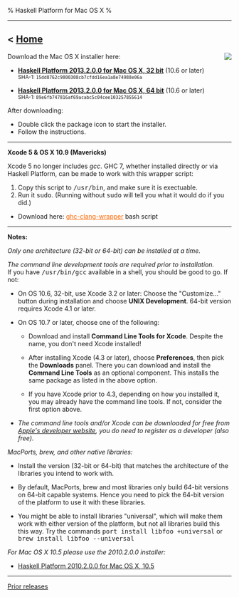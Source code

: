 % Haskell Platform for Mac OS X
%

-------------------------------
< [Home]
-------------------------------

[Home]: index.html

<img style="float:right;" src="images/OS_X-Logo.png" />
Download the Mac OS X installer here:

* **<a href="download/2013.2.0.0/Haskell%20Platform%202013.2.0.0%2032bit.pkg" onClick="javascript: pageTracker._trackPageview('/downloads/mac'); ">Haskell Platform 2013.2.0.0 for Mac OS X, 32 bit</a>** (10.6 or later)  \
<small>SHA-1: `15dd8762c9800308cb7cfdd16ea1a8e74988e06a`</small>

* **<a href="download/2013.2.0.0/Haskell%20Platform%202013.2.0.0%2064bit.pkg" onClick="javascript: pageTracker._trackPageview('/downloads/mac'); "> Haskell Platform 2013.2.0.0 for Mac OS X, 64 bit</a>** (10.6 or later)  \
<small>SHA-1: `89e6fb747816af69acabc5c04cee103257855614`</small>

<!--
* <small>*Pick the 32-bit version, unless you have a specific reason to use the 64-bit version.*<br />
The 32-bit one is slightly faster for most programs.<br />
If you use **MacPorts**, **brew**, or other 3rd party libraries, see below.</small>
-->

After downloading:

* Double click the package icon to start the installer.
* Follow the instructions.

----

**Xcode 5 & OS X 10.9 (Mavericks)**

Xcode 5 no longer includes *gcc*. GHC 7, whether installed directly or via
Haskell Platform, can be made to work with this wrapper script:

  1. Copy this script to <tt>/usr/bin</tt>, and make sure it is exectuable.
  2. Run it <tt>sudo</tt>. (Running without <tt>sudo</tt> will tell you what it would do if you did.)

  * Download here: <a href="ghc-clang-wrapper" style="color:#f60;">ghc-clang-wrapper</a> bash script

----

**Notes:**

*Only one architecture (32-bit or 64-bit) can be installed at a time.*

*The command line development tools are required prior to installation.*
<br />If you have <tt>/usr/bin/gcc</tt> available in a shell, you should be good to go. If not:

  * On OS 10.6, 32-bit, use Xcode 3.2 or later: Choose the "Customize…" button during installation and choose **UNIX Development**. 64-bit version requires Xcode 4.1 or later.

  * On OS 10.7 or later, choose one of the following:

    * Download and install **Command Line Tools for Xcode**.
      Despite the name, you don't need Xcode installed!

    * After installing Xcode (4.3 or later), choose **Preferences**, then
      pick the **Downloads** panel. There you can download and
      install the **Command Line Tools** as an optional component.
      This installs the same package as listed in the above option.

    * If you have Xcode prior to 4.3, depending on how you installed it,
      you may already have the command line tools. If not, consider the
      first option above.

  * *The command line tools and/or Xcode can be downloaded for free
    from [Apple's developer website](http://developer.apple.com), you
    do need to register as a developer (also free).*

*MacPorts, brew, and other native libraries:*

  * Install the version (32-bit or 64-bit) that matches the architecture of the
    libraries you intend to work with.

  * By default, MacPorts, brew and most libraries only build 64-bit versions on
     64-bit capable systems. Hence you need to pick the 64-bit version of the
     platform to use it with these libraries.

  * You might be able to install libraries "universal", which will make them
    work with either version of the platform, but not all libraries build this
    this way. Try the commands <tt>port install libfoo +universal</tt> or
    <tt>brew install libfoo --universal</tt>

*For Mac OS X 10.5 please use the 2010.2.0.0 installer:*

* <a href="download/2010.2.0.0/haskell-platform-2010.2.0.0.i386.dmg" onClick="javascript: pageTracker._trackPageview('/downloads/mac/old'); ">Haskell Platform 2010.2.0.0 for Mac OS X, 10.5</a>

--------

[Prior releases](prior.html)

